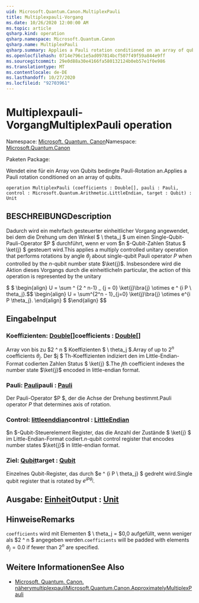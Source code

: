```yaml
---
uid: Microsoft.Quantum.Canon.MultiplexPauli
title: Multiplexpauli-Vorgang
ms.date: 10/26/2020 12:00:00 AM
ms.topic: article
qsharp.kind: operation
qsharp.namespace: Microsoft.Quantum.Canon
qsharp.name: MultiplexPauli
qsharp.summary: Applies a Pauli rotation conditioned on an array of qubits.
ms.openlocfilehash: 0714e796c1e5ad097814bcf507f49f59a844e9ff
ms.sourcegitcommit: 29e0d88a30e4166fa580132124b0eb57e1f0e986
ms.translationtype: MT
ms.contentlocale: de-DE
ms.lasthandoff: 10/27/2020
ms.locfileid: "92703961"
---
```

# <a name="multiplexpauli-operation"></a><span data-ttu-id="d0534-102">Multiplexpauli-Vorgang</span><span class="sxs-lookup"><span data-stu-id="d0534-102">MultiplexPauli operation</span></span>

<span data-ttu-id="d0534-103">Namespace: [Microsoft. Quantum. Canon](xref:Microsoft.Quantum.Canon)</span><span class="sxs-lookup"><span data-stu-id="d0534-103">Namespace: [Microsoft.Quantum.Canon](xref:Microsoft.Quantum.Canon)</span></span>

<span data-ttu-id="d0534-104">Paketen [](https://nuget.org/packages/)</span><span class="sxs-lookup"><span data-stu-id="d0534-104">Package: [](https://nuget.org/packages/)</span></span>


<span data-ttu-id="d0534-105">Wendet eine für ein Array von Qubits bedingte Pauli-Rotation an.</span><span class="sxs-lookup"><span data-stu-id="d0534-105">Applies a Pauli rotation conditioned on an array of qubits.</span></span>

```qsharp
operation MultiplexPauli (coefficients : Double[], pauli : Pauli, control : Microsoft.Quantum.Arithmetic.LittleEndian, target : Qubit) : Unit
```


## <a name="description"></a><span data-ttu-id="d0534-106">BESCHREIBUNG</span><span class="sxs-lookup"><span data-stu-id="d0534-106">Description</span></span>

<span data-ttu-id="d0534-107">Dadurch wird ein mehrfach gesteuerter einheitlicher Vorgang angewendet, bei dem die Drehung um den Winkel $ \ theta_j $ um einen Single-Qubit-Pauli-Operator $P $ durchführt, wenn er vom $n $-Qubit-Zahlen Status $ \ket{j} $ gesteuert wird.</span><span class="sxs-lookup"><span data-stu-id="d0534-107">This applies a multiply controlled unitary operation that performs rotations by angle $\theta_j$ about single-qubit Pauli operator $P$ when controlled by the $n$-qubit number state $\ket{j}$.</span></span>
<span data-ttu-id="d0534-108">Insbesondere wird die Aktion dieses Vorgangs durch die einheitliche</span><span class="sxs-lookup"><span data-stu-id="d0534-108">In particular, the action of this operation is represented by the unitary</span></span>

<span data-ttu-id="d0534-109">$ $ \begin{align} U = \sum ^ {2 ^ n-1} _ {j = 0} \ket{j}\bra{j} \otimes e ^ {i P \ theta_j}.</span><span class="sxs-lookup"><span data-stu-id="d0534-109">$$ \begin{align} U = \sum^{2^n - 1}_{j=0} \ket{j}\bra{j} \otimes e^{i P \theta_j}.</span></span>
<span data-ttu-id="d0534-110">\end{align} $ $</span><span class="sxs-lookup"><span data-stu-id="d0534-110">\end{align} $$</span></span>

## <a name="input"></a><span data-ttu-id="d0534-111">Eingabe</span><span class="sxs-lookup"><span data-stu-id="d0534-111">Input</span></span>

### <a name="coefficients--double"></a><span data-ttu-id="d0534-112">Koeffizienten: [Double](xref:microsoft.quantum.lang-ref.double)[]</span><span class="sxs-lookup"><span data-stu-id="d0534-112">coefficients : [Double](xref:microsoft.quantum.lang-ref.double)[]</span></span>

<span data-ttu-id="d0534-113">Array von bis zu $2 ^ n $ Koeffizienten $ \ theta_j $.</span><span class="sxs-lookup"><span data-stu-id="d0534-113">Array of up to $2^n$ coefficients $\theta_j$.</span></span> <span data-ttu-id="d0534-114">Der $j $ Th-Koeffizienten indiziert den im Little-Endian-Format codierten Zahlen Status $ \ket{j} $.</span><span class="sxs-lookup"><span data-stu-id="d0534-114">The $j$th coefficient indexes the number state $\ket{j}$ encoded in little-endian format.</span></span>


### <a name="pauli--pauli"></a><span data-ttu-id="d0534-115">Pauli: [Pauli](xref:microsoft.quantum.lang-ref.pauli)</span><span class="sxs-lookup"><span data-stu-id="d0534-115">pauli : [Pauli](xref:microsoft.quantum.lang-ref.pauli)</span></span>

<span data-ttu-id="d0534-116">Der Pauli-Operator $P $, der die Achse der Drehung bestimmt.</span><span class="sxs-lookup"><span data-stu-id="d0534-116">Pauli operator $P$ that determines axis of rotation.</span></span>


### <a name="control--littleendian"></a><span data-ttu-id="d0534-117">Control: [littleenddian](xref:Microsoft.Quantum.Arithmetic.LittleEndian)</span><span class="sxs-lookup"><span data-stu-id="d0534-117">control : [LittleEndian](xref:Microsoft.Quantum.Arithmetic.LittleEndian)</span></span>

<span data-ttu-id="d0534-118">$n $-Qubit-Steuerelement Register, das die Anzahl der Zustände $ \ket{j} $ im Little-Endian-Format codiert.</span><span class="sxs-lookup"><span data-stu-id="d0534-118">$n$-qubit control register that encodes number states $\ket{j}$ in little-endian format.</span></span>


### <a name="target--qubit"></a><span data-ttu-id="d0534-119">Ziel: [Qubit](xref:microsoft.quantum.lang-ref.qubit)</span><span class="sxs-lookup"><span data-stu-id="d0534-119">target : [Qubit](xref:microsoft.quantum.lang-ref.qubit)</span></span>

<span data-ttu-id="d0534-120">Einzelnes Qubit-Register, das durch $e ^ {i P \ theta_j} $ gedreht wird.</span><span class="sxs-lookup"><span data-stu-id="d0534-120">Single qubit register that is rotated by $e^{i P \theta_j}$.</span></span>



## <a name="output--unit"></a><span data-ttu-id="d0534-121">Ausgabe: [Einheit](xref:microsoft.quantum.lang-ref.unit)</span><span class="sxs-lookup"><span data-stu-id="d0534-121">Output : [Unit](xref:microsoft.quantum.lang-ref.unit)</span></span>



## <a name="remarks"></a><span data-ttu-id="d0534-122">Hinweise</span><span class="sxs-lookup"><span data-stu-id="d0534-122">Remarks</span></span>

<span data-ttu-id="d0534-123">`coefficients` wird mit Elementen $ \ theta_j = $0,0 aufgefüllt, wenn weniger als $2 ^ n $ angegeben werden.</span><span class="sxs-lookup"><span data-stu-id="d0534-123">`coefficients` will be padded with elements $\theta_j = 0.0$ if fewer than $2^n$ are specified.</span></span>

## <a name="see-also"></a><span data-ttu-id="d0534-124">Weitere Informationen</span><span class="sxs-lookup"><span data-stu-id="d0534-124">See Also</span></span>

- [<span data-ttu-id="d0534-125">Microsoft. Quantum. Canon. näherymultiplexpauli</span><span class="sxs-lookup"><span data-stu-id="d0534-125">Microsoft.Quantum.Canon.ApproximatelyMultiplexPauli</span></span>](xref:Microsoft.Quantum.Canon.ApproximatelyMultiplexPauli)